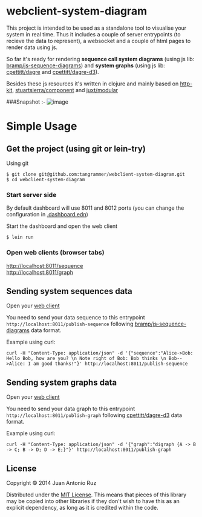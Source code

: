 # webclient-system-diagram 
This project is intended to be used as a standalone tool to visualise your system in real time. Thus it includes a couple of server entrypoints (to recieve the data to represent), a websocket and a couple of html pages to render data using js. 

So far it's ready for rendering **sequence call system diagrams** (using js lib: [bramp/js-sequence-diagrams](https://github.com/bramp/js-sequence-diagrams)) and **system graphs** (using js lib: [cpettitt/dagre](https://github.com/cpettitt/dagre) and [cpettitt/dagre-d3](https://github.com/cpettitt/dagre-d3)).

Besides these js resources it's written in clojure and mainly based on [http-kit](http://www.http-kit.org/),  [stuartsierra/component](https://github.com/stuartsierra/component) and [juxt/modular](https://github.com/juxt/modular)

###Snapshot :-
![image](https://dl.dropboxusercontent.com/u/8688858/graph_seq.png)


# Simple Usage

## Get the project (using git or lein-try)

Using git 

```
$ git clone git@github.com:tangrammer/webclient-system-diagram.git
$ cd webclient-system-diagram
```

### Start server side 

By default dashboard will use 8011 and 8012 ports (you can change the configuration in [.dashboard.edn](https://github.com/tangrammer/sequence-diagram-dashboard/blob/master/resources/.dashboard.edn))

Start the dashboard and open the web client

```
$ lein run

```

### Open web clients (browser tabs) 

[http://localhost:8011/sequence](http://localhost:8011/sequence)   
[http://localhost:8011/graph](http://localhost:8011/graph)

## Sending system sequences data

Open your [web client](http://localhost:8011/sequence)   

You need to send your data sequence to this entrypoint ```http://localhost:8011/publish-sequence``` following [bramp/js-sequence-diagrams](https://github.com/bramp/js-sequence-diagrams) data format.

Example using curl:
```
curl -H "Content-Type: application/json" -d '{"sequence":"Alice->Bob: Hello Bob, how are you? \n Note right of Bob: Bob thinks \n Bob-->Alice: I am good thanks!"}' http://localhost:8011/publish-sequence
```


## Sending system graphs data
Open your [web client](http://localhost:8011/graph)   

You need to send your data graph to this entrypoint ```http://localhost:8011/publish-graph``` following [cpettitt/dagre-d3](https://github.com/cpettitt/dagre-d3) data format.

Example using curl:
```
curl -H "Content-Type: application/json" -d '{"graph":"digraph {A -> B -> C; B -> D; D -> E;}"}' http://localhost:8011/publish-graph
```


## License


Copyright © 2014 Juan Antonio Ruz

Distributed under the [MIT License](http://opensource.org/licenses/MIT). This means that pieces of this library may be copied into other libraries if they don't wish to have this as an explicit dependency, as long as it is credited within the code.
